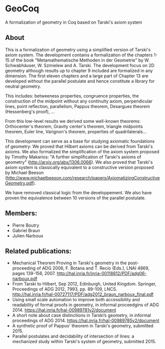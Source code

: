 # GeoCoq
A formalization of geometry in Coq based on Tarski's axiom system

## About

This is a formalization of geometry using a simplified version of Tarski's axiom system. The development contains a formalization of the chapters 1-15 of the book "Metamathematische Methoden in der Geometrie" by W. Schwabhäuser, W. Szmielew and A. Tarski. The development focus on 2D geometry although results up to chapter 9  included are formalized in any dimension.
The first eleven chapters and a large part of Chapter 13 are developed without the parallel postulate and hence constitute a library for neutral geometry.

This includes:
 betweeness properties, 
 congruence properties, 
 the construction of the midpoint without any continuity axiom,
 perpendicular lines,
 point reflection,
 parallelism,
 Pappus theorem,
 Desargues theorem (Hessenberg's proof), ...

From this low-level results we derived some well-known theorems:
 Orthocenter's theorem,
 Gravity center's theorem,
 triangle midpoints theorem,
 Euler line,
 Varignon's theorem,
 properties of quadrilaterals...


This development can serve as a base for studying axiomatic foundations of geometry:
 We proved that Hilbert axioms can be derived from Tarski's axioms.  We also formalized the simplification of the axiom system proposed by Timothy Makarios: "A further simplification of Tarski's axioms of geometry" (http://arxiv.org/abs/1306.0066).
 We also proved that Tarski's axiom system is classically equivalent to a constructive version proposed by Michael Beeson (http://www.michaelbeeson.com/research/papers/AxiomatizingConstructiveGeometry.pdf).

We have removed classical logic from the developpement. 
We also have proven the equivalence between 10 versions of the parallel postulate.

## Members:

- Pierre Boutry
- Gabriel Braun
- Julien Narboux

## Related publications:
- Mechanical Theorem Proving in Tarski's geometry in the post-proceeding of ADG 2006, F. Botana and T. Recio (Eds.), LNAI 4869, pages 139-156, 2007.
http://hal.inria.fr/inria-00118812/PDF/adg06-narboux.pdf
- From Tarski to Hilbert, Sep 2012, Edinburgh, United Kingdom. Springer, Proceedings of ADG 2012, 7993, pp. 89-109, LNCS. 
http://hal.inria.fr/hal-00727117/PDF/adg2012_braun_narboux_final.pdf
- Using small scale automation to improve both accessibility and readability of formal proofs in geometry, in informal proceedgins of ADG 2014.
https://hal.inria.fr/hal-00989781v2/document
- A short note about case distinctions in Tarski’s geometry, in informal proceedings of ADG 2014.
https://hal.inria.fr/hal-00989785v2/document
- A synthetic proof of Pappus' theorem in Tarski's geometry, submitted 2015.
- Parallel postulates and decidability of intersection of lines: a mechanized study within Tarski's system of geometry, submitted 2015.
